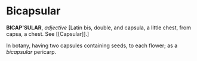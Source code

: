 # Bicapsular

**BICAP'SULAR**, _adjective_ \[Latin bis, double, and capsula, a little chest, from capsa, a chest. See [[Capsular]].\]

In botany, having two capsules containing seeds, to each flower; as a _bicapsular_ pericarp.